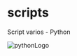 # scripts
Script varios - Python

![pythonLogo](https://user-images.githubusercontent.com/60721087/74259174-139fef80-4cbd-11ea-8ea8-7d263769d164.jpg)
